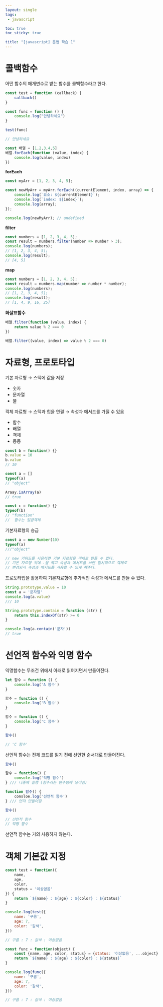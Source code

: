 ```yaml
---
layout: single
tags: 
 - javascript

toc: true
toc_sticky: true

title: "[javascript] 문법 학습 1"
---
```




# 콜백함수

어떤 함수의 매개변수로 받는 함수를 콜백함수라고 한다.

```jsx
const test = function (callback) {
	callback()
}

const func = function () {
	console.log("안녕하세요")
}

test(func)

// 안녕하세요

const 배열 = [1,2,3,4,5]
배열.forEach(function (value, index) {
	console.log(value, index)
})
```

**forEach**

```javascript
const myArr = [1, 2, 3, 4, 5];

const newMyArr = myArr.forEach((currentElement, index, array) => {
    console.log(`요소: ${currentElement}`);
    console.log(`index: ${index}`);
    console.log(array);
});

console.log(newMyArr); // undefined
```

**filter**

```javascript
const numbers = [1, 2, 3, 4, 5]; 
const result = numbers.filter(number => number > 3); 
console.log(numbers); 
// [1, 2, 3, 4, 5]; 
console.log(result); 
// [4, 5]
```

**map**

```javascript
const numbers = [1, 2, 3, 4, 5]; 
const result = numbers.map(number => number * number); 
console.log(numbers); 
// [1, 2, 3, 4, 5]; 
console.log(result); 
// [1, 4, 9, 16, 25]
```

**화살표함수**

```jsx
배열.filter(function (value, index) {
	return value % 2 === 0	
})

배열.filter((value, index) => value % 2 === 0)
```



# 자료형, 프로토타입

기본 자료형 → 스택에 값을 저장

- 숫자
- 문자열
- 불

객체 자료형 → 스택과 힙을 연결 → 속성과 메서드를 가질 수 있음

- 함수
- 배열
- 객체
- 등등

```jsx
const b = function() {}
b.value = 10
b.value
// 10

const a = []
typeof(a)
// "object"

Araay.isArray(a)
// true

const c = function() {}
typeof(b)
// "function" 
//  함수는 일급객체
```

기본자료형의 승급

```jsx
const a = new Number(10)
typeof(a)
///"object"

// new 키워드를 사용하면 기본 자료형을 객체로 만들 수 있다.
// 기본 자료형 뒤에 .을 찍고 속성과 메서드를 쓰면 일시적으로 객체로 
// 변경되서 속성과 메서드를 사용할 수 있게 해준다.
```

프로토타입을 활용하여 기본자료형에 추가적인 속성과 메서드를 만들 수 있다.

```jsx
String.prototype.value = 10
const a = '문자열'
console.log(a.value)
/// 10

String.prototype.contain = function (str) {
	return this.indexOf(str) >= 0	
}

console.log(a.contain('문자'))
// true
```



# 선언적 함수와 익명 함수

익명함수는 무조건 위에서 아래로 읽어지면서 만들어진다.

```jsx
let 함수 = function () {
	console.log('A 함수')	
}

함수 = function () {
	console.log('B 함수')	
}

함수 = function () {
	console.log('C 함수')	
}

함수()

// 'C 함수'
```

선언적 함수는 전체 코드를 읽기 전에 선언한 순서대로 만들어진다.

```jsx
함수()

함수 = function() {
	console.log('익명 함수')
} /// 나중에 실행 (함수라는 변수명에 넣어짐)

function 함수() {
	consloe.log('선언적 함수')
} /// 먼저 만들어짐

함수()

// 선언적 함수
// 익명 함수
```

선언적 함수는 거의 사용하지 않는다.



# 객체 기본값 지정

```javascript
const test = function({
	name,
	age,
	color,
	status = '이상없음'
}) {
	return `${name} : ${age} : ${color} : ${status}`
}

console.log(test({
	name: '구름',
	age: 7,
	color: '갈색',
}))

// 구름 : 7 : 갈색 : 이상없음

const func = function(object) {
	const {name, age, color, status} = {status: '이상없음', ...object}
	return `${name} : ${age} : ${color} : ${status}`
}

console.log(func({
	name: '구름',
	age: 7,
	color: '갈색',
}))

// 구름 : 7 : 갈색 : 이상없음
```


